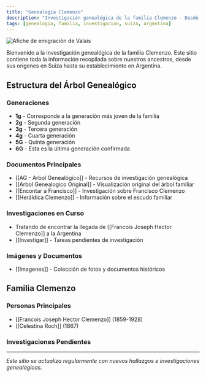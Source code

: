 ```yaml
---
title: "Genealogía Clemenzo"
description: "Investigación genealógica de la familia Clemenzo - Desde Suiza hasta Argentina"
tags: [genealogia, familia, investigacion, suiza, argentina]
---
```


![Afiche de emigración de Valais](Imagenes/Informacion/afiche_valais.png)

Bienvenido a la investigación genealógica de la familia Clemenzo. Este sitio contiene toda la información recopilada sobre nuestros ancestros, desde sus orígenes en Suiza hasta su establecimiento en Argentina.

## Estructura del Árbol Genealógico

### Generaciones
- **1g** - Corresponde a la generación más joven de la familia
- **2g** - Segunda generación  
- **3g** - Tercera generación
- **4g** - Cuarta generación
- **5G** - Quinta generación
- **6G** - Esta es la última generación confirmada

### Documentos Principales
- [[AG - Arbol Genealógico]] - Recursos de investigación genealógica
- [[Arbol Genealogico Original]] - Visualización original del árbol familiar
- [[Encontar a Francisco]] - Investigación sobre Francisco Clemenzo
- [[Heráldica Clemenzo]] - Información sobre el escudo familiar

### Investigaciones en Curso
- Tratando de encontrar la llegada de [[Francois Joseph Hector Clemenzo]] a la Argentina
- [[Investigar]] - Tareas pendientes de investigación

### Imágenes y Documentos
- [[Imagenes]] - Colección de fotos y documentos históricos

## Familia Clemenzo

### Personas Principales
- [[Francois Joseph Hector Clemenzo]] (1859-1928)
- [[Celestina Roch]] (1867)


### Investigaciones Pendientes

---

*Este sitio se actualiza regularmente con nuevos hallazgos e investigaciones genealógicas.*
